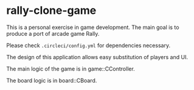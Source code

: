 # rally-clone-game
This is a personal exercise in game development. The main goal is to produce a port of arcade game Rally.

Please check `.circleci/config.yml` for dependencies necessary.

The design of this application allows easy substitution of players and UI.

The main logic of the game is in game::CController.

The board logic is in board::CBoard.
